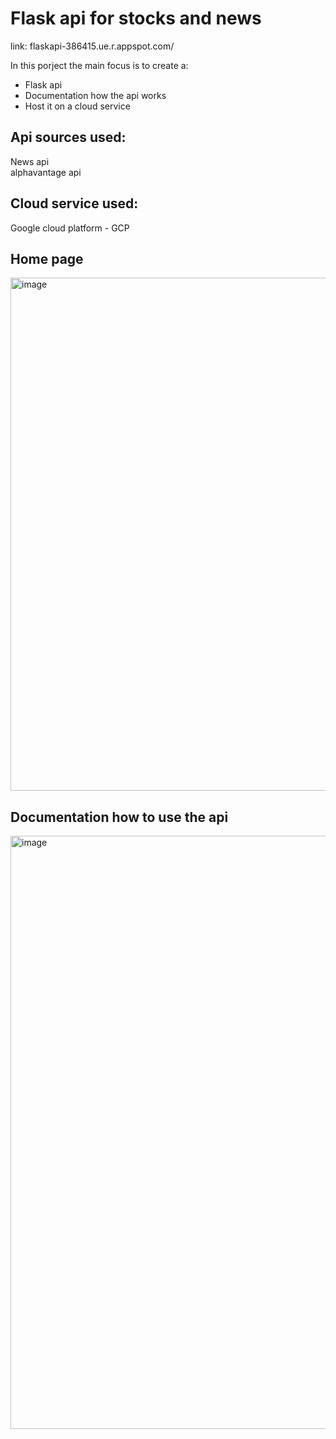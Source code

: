# Flask api for stocks and news
link: flaskapi-386415.ue.r.appspot.com/

In this porject the main focus is to create a:
- Flask api
- Documentation how the api works
- Host it on a cloud service

## Api sources used:
News api \
alphavantage api

## Cloud service used:
Google cloud platform - GCP


## Home page

<img width="821" alt="image" src="https://github.com/Aliti-Coding/stocks_flask_api/assets/99643105/e96e1eb7-52ca-473a-8664-1b3f3fa529f4">

## Documentation how to use the api
<img width="949" alt="image" src="https://github.com/Aliti-Coding/stocks_flask_api/assets/99643105/45bc40ee-45a0-4b4c-9e75-1c2192b9526e">
